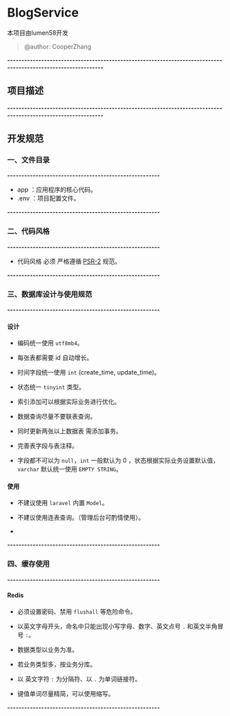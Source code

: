 # BlogService

本项目由lumen58开发 <br>
>@author: CooperZhang

**--------------------------------------------------------------------------------------------------------------**<br>
## 项目描述

**--------------------------------------------------------------------------------------------------------------**<br>
## 开发规范

### 一、文件目录
**------------------------------------------------------**<br>

* app ：应用程序的核心代码。
* .env ：项目配置文件。

**------------------------------------------------------**<br>

### 二、代码风格
**------------------------------------------------------**<br>

* 代码风格 必须 严格遵循 [PSR-2](https://www.php-fig.org/psr/psr-2/) 规范。

**------------------------------------------------------**<br>

### 三、数据库设计与使用规范
**------------------------------------------------------**<br>
#### 设计
* 编码统一使用 `utf8mb4`。

* 每张表都需要 id 自动增长。

* 时间字段统一使用 `int` (create_time, update_time)。

* 状态统一 `tinyint` 类型。

* 索引添加可以根据实际业务进行优化。

* 数据查询尽量不要联表查询。

* 同时更新两张以上数据表 需添加事务。

* 完善表字段与表注释。

* 字段都不可以为 `null`，`int` 一般默认为 0 ，状态根据实际业务设置默认值，`varchar` 默认统一使用 `EMPTY STRING`。

#### 使用

* 不建议使用 `laravel` 内置 `Model`。

* 不建议使用连表查询。（管理后台可酌情使用）。

* 

**------------------------------------------------------**<br>
### 四、缓存使用
**------------------------------------------------------**<br>
#### Redis

* 必须设置密码、禁用 `flushall` 等危险命令。

* 以英文字母开头，命名中只能出现小写字母、数字、英文点号 `.` 和英文半角冒号 `:`。

* 数据类型以业务为准。

* 若业务类型多，按业务分库。

* 以 英文字符 `:` 为分隔符、以 `.` 为单词链接符。

* 键值单词尽量精简，可以使用缩写。

**------------------------------------------------------**<br>
